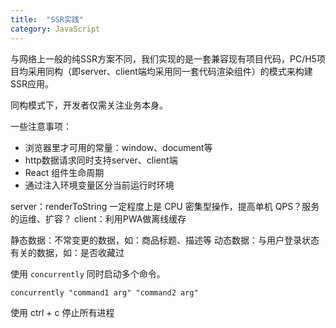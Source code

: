 ```yaml
---
title:  "SSR实践"
category: JavaScript
---
```

与网络上一般的纯SSR方案不同，我们实现的是一套兼容现有项目代码，PC/H5项目均采用同构（即server、client端均采用同一套代码渲染组件）的模式来构建SSR应用。

同构模式下，开发者仅需关注业务本身。

一些注意事项：
- 浏览器里才可用的常量：window、document等
- http数据请求同时支持server、client端
- React 组件生命周期
- 通过注入环境变量区分当前运行时环境

server：renderToString 一定程度上是 CPU 密集型操作，提高单机 QPS？服务的运维、扩容？
client：利用PWA做离线缓存

静态数据：不常变更的数据，如：商品标题、描述等
动态数据：与用户登录状态有关的数据，如：是否收藏过

使用 `concurrently` 同时启动多个命令。

	concurrently "command1 arg" "command2 arg"

使用 ctrl + c 停止所有进程
